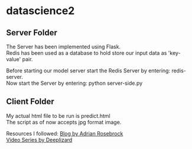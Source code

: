 # datascience2

## Server Folder
The Server has been implemented using Flask. <br />
Redis has been used as a database to hold store our input data as 'key-value' pair.

Before starting our model server start the Redis Server by entering: redis-server. <br />
Now start the Server by entering: python server-side.py

## Client Folder
My actual html file to be run is predict.html <br />
The script as of now accepts jpg format image.


Resources I followed:
[Blog by Adrian Rosebrock](https://www.pyimagesearch.com/2018/02/05/deep-learning-production-keras-redis-flask-apache/)<br />
[Video Series by Deeplizard](https://www.youtube.com/watch?v=RznKVRTFkBY&list=PLZbbT5o_s2xrwRnXk_yCPtnqqo4_u2YGL)
